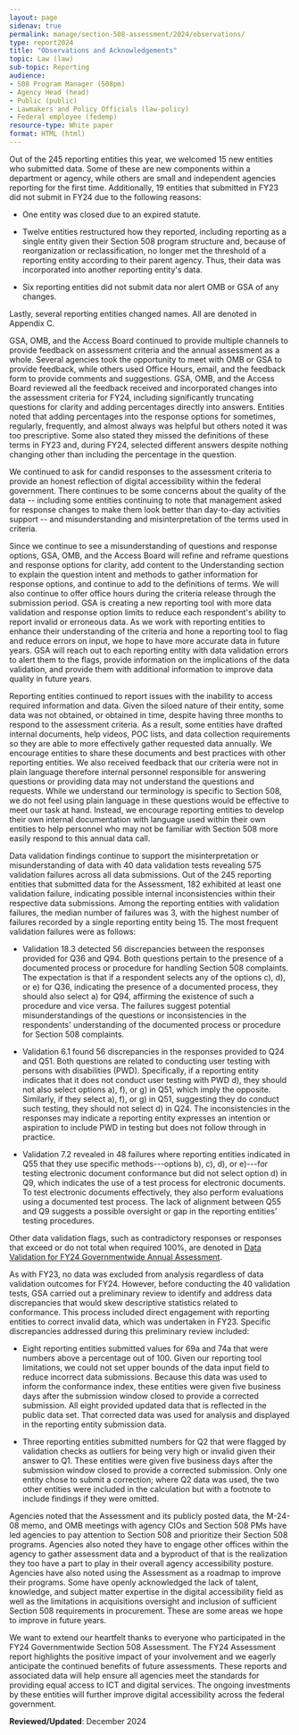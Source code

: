 ```yaml
---
layout: page
sidenav: true
permalink: manage/section-508-assessment/2024/observations/
type: report2024
title: "Observations and Acknowledgements"
topic: Law (law)
sub-topic: Reporting
audience:
- 508 Program Manager (508pm)
- Agency Head (head)
- Public (public)
- Lawmakers and Policy Officials (law-policy)
- Federal employee (fedemp)
resource-type: White paper
format: HTML (html)
---
```

Out of the 245 reporting entities this year, we welcomed 15 new entities who submitted data. Some of these are new components within a department or agency, while others are small and independent agencies reporting for the first time. Additionally, 19 entities that submitted in FY23 did not submit in FY24 due to the following reasons:

* One entity was closed due to an expired statute.

* Twelve entities restructured how they reported, including reporting as a single entity given their Section 508 program structure and, because of reorganization or reclassification, no longer met the threshold of a reporting entity according to their parent agency. Thus, their data was incorporated into another reporting entity's data.

* Six reporting entities did not submit data nor alert OMB or GSA of any changes.

Lastly, several reporting entities changed names. All are denoted in Appendix C. 

GSA, OMB, and the Access Board continued to provide multiple channels to provide feedback on assessment criteria and the annual assessment as a whole. Several agencies took the opportunity to meet with OMB or GSA to provide feedback, while others used Office Hours, email, and the feedback form to provide comments and suggestions. GSA, OMB, and the Access Board reviewed all the feedback received and incorporated changes into the assessment criteria for FY24, including significantly truncating questions for clarity and adding percentages directly into answers. Entities noted that adding percentages into the response options for sometimes, regularly, frequently, and almost always was helpful but others noted it was too prescriptive. Some also stated they missed the definitions of these terms in FY23 and, during FY24, selected different answers despite nothing changing other than including the percentage in the question. 

We continued to ask for candid responses to the assessment criteria to provide an honest reflection of digital accessibility within the federal government. There continues to be some concerns about the quality of the data -- including some entities continuing to note that management asked for response changes to make them look better than day-to-day activities support -- and misunderstanding and misinterpretation of the terms used in criteria.  

Since we continue to see a misunderstanding of questions and response options, GSA, OMB, and the Access Board will refine and reframe questions and response options for clarity, add content to the Understanding section to explain the question intent and methods to gather information for response options, and continue to add to the definitions of terms. We will also continue to offer office hours during the criteria release through the submission period. GSA is creating a new reporting tool with more data validation and response option limits to reduce each respondent's ability to report invalid or erroneous data. As we work with reporting entities to enhance their understanding of the criteria and hone a reporting tool to flag and reduce errors on input, we hope to have more accurate data in future years. GSA will reach out to each reporting entity with data validation errors to alert them to the flags, provide information on the implications of the data validation, and provide them with additional information to improve data quality in future years.

Reporting entities continued to report issues with the inability to access required information and data. Given the siloed nature of their entity, some data was not obtained, or obtained in time, despite having three months to respond to the assessment criteria. As a result, some entities have drafted internal documents, help videos, POC lists, and data collection requirements so they are able to more effectively gather requested data annually. We encourage entities to share these documents and best practices with other reporting entities. We also received feedback that our criteria were not in plain language therefore internal personnel responsible for answering questions or providing data may not understand the questions and requests. While we understand our terminology is specific to Section 508, we do not feel using plain language in these questions would be effective to meet our task at hand. Instead, we encourage reporting entities to develop their own internal documentation with language used within their own entities to help personnel who may not be familiar with Section 508 more easily respond to this annual data call.

Data validation findings continue to support the misinterpretation or misunderstanding of data with 40 data validation tests revealing 575 validation failures across all data submissions. Out of the 245 reporting entities that submitted data for the Assessment, 182 exhibited at least one validation failure, indicating possible internal inconsistencies within their respective data submissions. Among the reporting entities with validation failures, the median number of failures was 3, with the highest number of failures recorded by a single reporting entity being 15. The most frequent validation failures were as follows:

* Validation 18.3 detected 56 discrepancies between the responses provided for Q36 and Q94. Both questions pertain to the presence of a documented process or procedure for handling Section 508 complaints. The expectation is that if a respondent selects any of the options c), d), or e) for Q36, indicating the presence of a documented process, they should also select a) for Q94, affirming the existence of such a procedure and vice versa. The failures suggest potential misunderstandings of the questions or inconsistencies in the respondents' understanding of the documented process or procedure for Section 508 complaints.

* Validation 6.1 found 56 discrepancies in the responses provided to Q24 and Q51. Both questions are related to conducting user testing with persons with disabilities (PWD). Specifically, if a reporting entity indicates that it does not conduct user testing with PWD d), they should not also select options a), f), or g) in Q51, which imply the opposite. Similarly, if they select a), f), or g) in Q51, suggesting they do conduct such testing, they should not select d) in Q24. The inconsistencies in the responses may indicate a reporting entity expresses an intention or aspiration to include PWD in testing but does not follow through in practice.

* Validation 7.2 revealed in 48 failures where reporting entities indicated in Q55 that they use specific methods---options b), c), d), or e)---for testing electronic document conformance but did not select option d) in Q9, which indicates the use of a test process for electronic documents. To test electronic documents effectively, they also perform evaluations using a documented test process. The lack of alignment between Q55 and Q9 suggests a possible oversight or gap in the reporting entities' testing procedures.

Other data validation flags, such as contradictory responses or responses that exceed or do not total when required 100%, are denoted in <a href="https://docs.google.com/document/d/1NlGDu3MYol18ozd3BACYewi3f_bns2RLXYzF7OSp5NE/edit?usp=sharing" target="_blank" class="usa-link--external">Data Validation for FY24 Governmentwide Annual Assessment</a>.

As with FY23, no data was excluded from analysis regardless of data validation outcomes for FY24. However, before conducting the 40 validation tests, GSA carried out a preliminary review to identify and address data discrepancies that would skew descriptive statistics related to conformance. This process included direct engagement with reporting entities to correct invalid data, which was undertaken in FY23. Specific discrepancies addressed during this preliminary review included:

* Eight reporting entities submitted values for 69a and 74a that were numbers above a percentage out of 100. Given our reporting tool limitations, we could not set upper bounds of the data input field to reduce incorrect data submissions. Because this data was used to inform the conformance index, these entities were given five business days after the submission window closed to provide a corrected submission. All eight provided updated data that is reflected in the public data set. That corrected data was used for analysis and displayed in the reporting entity submission data.

* Three reporting entities submitted numbers for Q2 that were flagged by validation checks as outliers for being very high or invalid given their answer to Q1. These entities were given five business days after the submission window closed to provide a corrected submission. Only one entity chose to submit a correction; where Q2 data was used, the two other entities were included in the calculation but with a footnote to include findings if they were omitted.

Agencies noted that the Assessment and its publicly posted data, the M-24-08 memo, and OMB meetings with agency CIOs and Section 508 PMs have led agencies to pay attention to Section 508 and prioritize their Section 508 programs. Agencies also noted they have to engage other offices within the agency to gather assessment data and a byproduct of that is the realization they too have a part to play in their overall agency accessibility posture. Agencies have also noted using the Assessment as a roadmap to improve their programs. Some have openly acknowledged the lack of talent, knowledge, and subject matter expertise in the digital accessibility field as well as the limitations in acquisitions oversight and inclusion of sufficient Section 508 requirements in procurement. These are some areas we hope to improve in future years.

We want to extend our heartfelt thanks to everyone who participated in the FY24 Governmentwide Section 508 Assessment. The FY24 Assessment report highlights the positive impact of your involvement and we eagerly anticipate the continued benefits of future assessments. These reports and associated data will help ensure all agencies meet the standards for providing equal access to ICT and digital services. The ongoing investments by these entities will further improve digital accessibility across the federal government.

**Reviewed/Updated**: December 2024